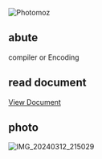 ![Photomoz](https://github.com/Mr-Banana-2045/MOZ-Lang/assets/109140672/c140b651-4a55-44a1-a0b8-0463d6a258a7)
## abute
compiler or Encoding
## read document
<a href="https://github.com/mr-banana-2045/MOZLang.html">View Document</a>
## photo
![IMG_20240312_215029](https://github.com/Mr-Banana-2045/MOZ-Lang/assets/109140672/0943deb3-c26a-4c79-86eb-d661643bf51e)


